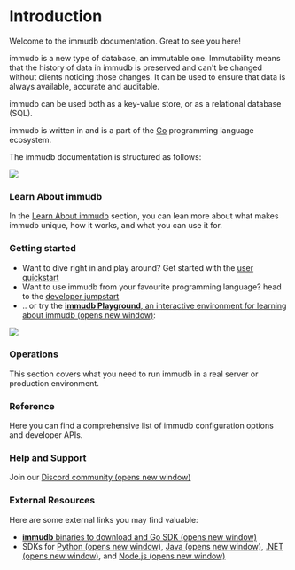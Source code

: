 # Introduction



Welcome to the immudb documentation. Great to see you here!

immudb is a new type of database, an immutable one.  Immutability means that the history of data in immudb is preserved and can't be changed without clients noticing those changes. It can be used to ensure that data is always available, accurate and auditable.

immudb can be used both as a key-value store, or as a relational database (SQL).

immudb is written in and is a part of the [Go](https://go.dev/) programming language ecosystem.

The immudb documentation is structured as follows:

![](.gitbook/assets/immudb-mascot.svg)

### Learn About immudb <a href="#about" id="about"></a>

In the [Learn About immudb](./learn-about-immudb) section, you can lean more about what makes immudb unique, how it works, and what you can use it for.

### Getting started <a href="#getting-started" id="getting-started"></a>

* Want to dive right in and play around? Get started with the [user quickstart](.gitbook/assets/quickstart)
* Want to use immudb from your favourite programming language? head to the [developer jumpstart](<.gitbook/assets/jumpstart (1)>)
* .. or try the [**immudb Playground**, an interactive environment for learning about immudb (opens new window)](https://play.codenotary.com):

![](.gitbook/assets/playground.jpg)

### Operations <a href="#operations" id="operations"></a>

This section covers what you need to run immudb in a real server or production environment.

### Reference <a href="#reference" id="reference"></a>

Here you can find a comprehensive list of immudb configuration options and developer APIs.

### Help and Support <a href="#help-and-support" id="help-and-support"></a>

Join our [Discord community (opens new window)](https://discord.gg/ThSJxNEHhZ)

### External Resources <a href="#external-resources" id="external-resources"></a>

Here are some external links you may find valuable:

* [**immudb** binaries to download and Go SDK (opens new window)](https://github.com/codenotary/immudb)
* SDKs for [Python (opens new window)](https://github.com/codenotary/immudb-py), [Java (opens new window)](https://github.com/codenotary/immudb4j), [.NET (opens new window)](https://github.com/codenotary/immudb4dotnet), and [Node.js (opens new window)](https://github.com/codenotary/immudb-node)
